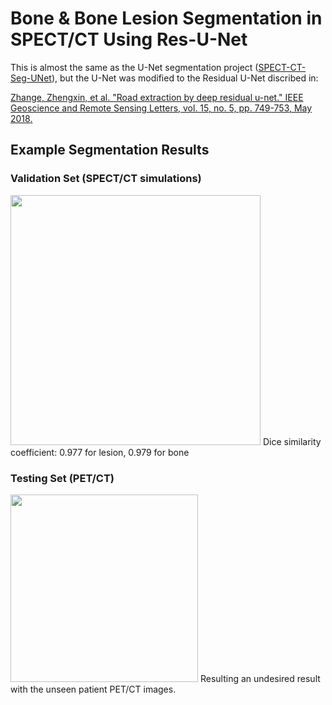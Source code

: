 # Bone & Bone Lesion Segmentation in SPECT/CT Using Res-U-Net
This is almost the same as the U-Net segmentation project (<a href="https://github.com/junyuchen245/SPECT-CT-Seg-UNet">SPECT-CT-Seg-UNet</a>), but the U-Net was modified to the Residual U-Net discribed in:

<a href="https://ieeexplore.ieee.org/abstract/document/8309343">Zhange, Zhengxin, et al. "Road extraction by deep residual u-net." IEEE Geoscience and Remote Sensing Letters, vol. 15, no. 5, pp. 749-753, May 2018.</a>

## Example Segmentation Results
### Validation Set (SPECT/CT simulations)
<img src="https://github.com/junyuchen245/SPECT-CT-Seg-ResUNet-Keras/blob/master/sample_img/validation.png" width="400"/>
Dice similarity coefficient: 0.977 for lesion, 0.979 for bone

### Testing Set (PET/CT)
<img src="https://github.com/junyuchen245/SPECT-CT-Seg-ResUNet-Keras/blob/master/sample_img/test.png" width="300"/>
Resulting an undesired result with the unseen patient PET/CT images.
